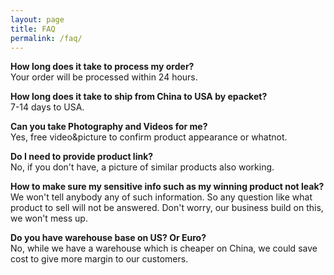 ```yaml
---
layout: page
title: FAQ
permalink: /faq/
---
```


**How long does it take to process my order?**  
Your order will be processed within 24 hours.  

**How long does it take to ship from China to USA by epacket?**  
7-14 days to USA.  

**Can you take Photography and Videos for me?**  
Yes, free video&picture to confirm product appearance or whatnot.  

**Do I need to provide product link?**  
No, if you don't have, a picture of similar products also working.  

**How to make sure my sensitive info such as my winning product not leak?**  
We won't tell anybody any of such information. So any question like what product to sell will not be answered.
Don't worry, our business build on this, we won't mess up.  

**Do you have warehouse base on US? Or Euro?**  
No, while we have a warehouse which is cheaper on China, we could save cost to give more margin to our customers.
